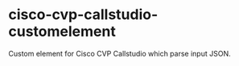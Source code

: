 # cisco-cvp-callstudio-customelement

Custom element for Cisco CVP Callstudio which parse input JSON. 
